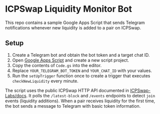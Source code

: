 # ICPSwap Liquidity Monitor Bot

This repo contains a sample Google Apps Script that sends Telegram notifications whenever new liquidity is added to a pair on ICPSwap.

## Setup
1. Create a Telegram bot and obtain the bot token and a target chat ID.
2. Open [Google Apps Script](https://script.google.com/) and create a new script project.
3. Copy the contents of `Code.gs` into the editor.
4. Replace `YOUR_TELEGRAM_BOT_TOKEN` and `YOUR_CHAT_ID` with your values.
5. Run the `setUpTrigger` function once to create a trigger that executes `checkNewLiquidity` every minute.

The script uses the public ICPSwap HTTP API documented in [ICPSwap-Labs/docs](https://github.com/ICPSwap-Labs/docs). It polls the `/latest-block` and `/events` endpoints to detect `join` events (liquidity additions). When a pair receives liquidity for the first time, the bot sends a message to Telegram with basic token information.
